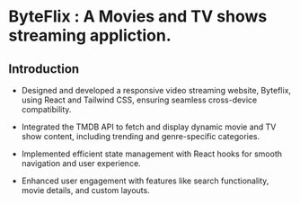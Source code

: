 # ByteFlix : A Movies and TV shows streaming appliction.

## Introduction
- Designed and developed a responsive video streaming website, Byteflix, using React and Tailwind CSS, ensuring seamless cross-device   compatibility.

- Integrated the TMDB API to fetch and display dynamic movie and TV show content, including trending and genre-specific categories.

- Implemented efficient state management with React hooks for smooth navigation and user experience.

- Enhanced user engagement with features like search functionality, movie details, and custom layouts.